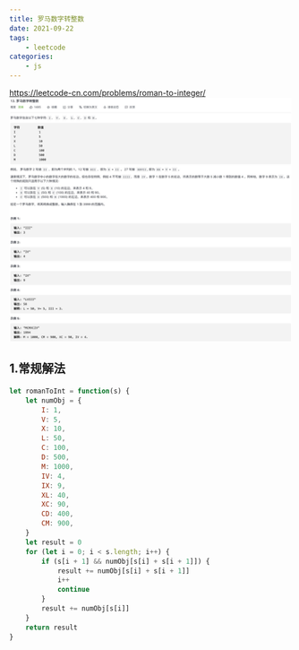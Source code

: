 ```yaml
---
title: 罗马数字转整数
date: 2021-09-22
tags:
    - leetcode
categories:
    - js
---
```


<https://leetcode-cn.com/problems/roman-to-integer/>
![罗马数字转整数](./img/13.jpg)

## 1.常规解法

```js
let romanToInt = function(s) {
    let numObj = {
        I: 1,
        V: 5,
        X: 10,
        L: 50,
        C: 100,
        D: 500,
        M: 1000,
        IV: 4,
        IX: 9,
        XL: 40,
        XC: 90,
        CD: 400,
        CM: 900,
    }
    let result = 0
    for (let i = 0; i < s.length; i++) {
        if (s[i + 1] && numObj[s[i] + s[i + 1]]) {
            result += numObj[s[i] + s[i + 1]]
            i++
            continue
        }
        result += numObj[s[i]]
    }
    return result
}
```
